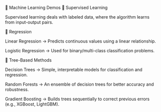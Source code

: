 📘 Machine Learning Demos
🔹 Supervised Learning

Supervised learning deals with labeled data, where the algorithm learns from input-output pairs.

📌 Regression

Linear Regression → Predicts continuous values using a linear relationship.

Logistic Regression → Used for binary/multi-class classification problems.

📌 Tree-Based Methods

Decision Trees → Simple, interpretable models for classification and regression.

Random Forests → An ensemble of decision trees for better accuracy and robustness.

Gradient Boosting → Builds trees sequentially to correct previous errors (e.g., XGBoost, LightGBM).
